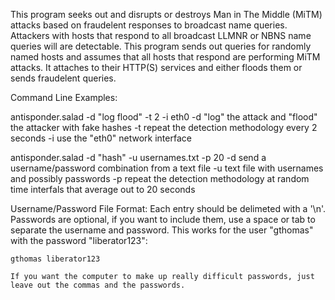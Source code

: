 This program seeks out and disrupts or destroys Man in The Middle (MiTM)
attacks based on fraudelent responses to broadcast name queries. Attackers
with hosts that respond to all broadcast LLMNR or NBNS name queries will are 
detectable. This program sends out queries for randomly named hosts and
assumes that all hosts that respond are performing MiTM attacks. It attaches
to their HTTP(S) services and either floods them or sends fraudelent queries.

Command Line Examples:

antisponder.salad -d "log flood" -t 2 -i eth0
	-d   "log" the attack and "flood" the attacker with fake hashes
	-t   repeat the detection methodology every 2 seconds
	-i   use the "eth0" network interface

antisponder.salad -d "hash" -u usernames.txt -p 20 
	-d   send a username/password combination from a text file
	-u   text file with usernames and possibly passwords
	-p   repeat the detection methodology at random time interfals that average out to 20 seconds
	


Username/Password File Format:
	Each entry should be delimeted with a '\n'.
	Passwords are optional, if you want to include them, use a space or tab
 	to separate the username and password. This works for the user "gthomas"
 	with the password "liberator123":

	gthomas liberator123
	
	If you want the computer to make up really difficult passwords, just
	leave out the commas and the passwords.

